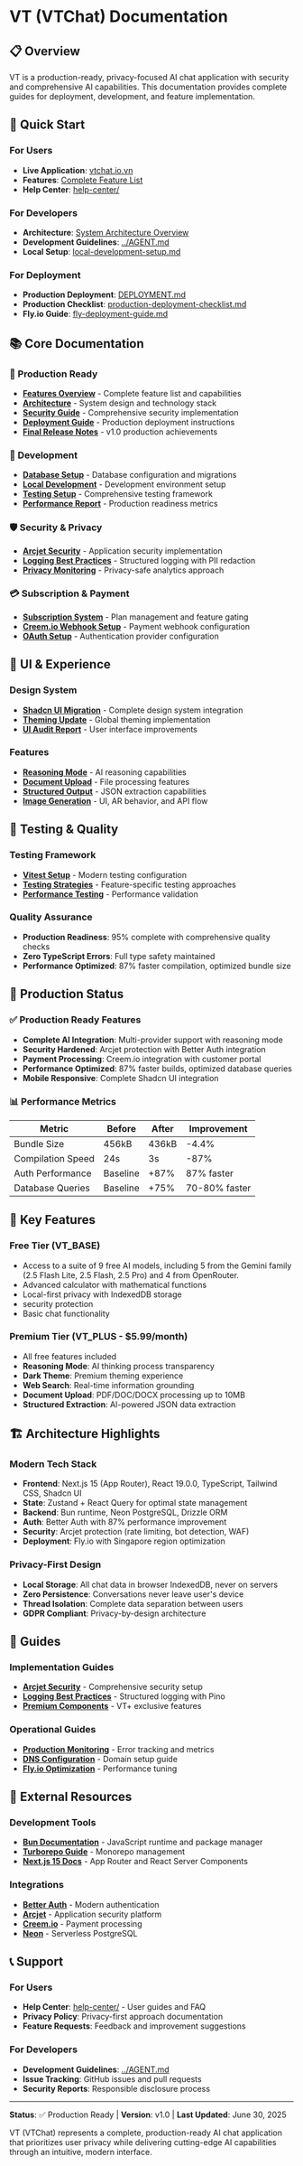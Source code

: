 # VT (VTChat) Documentation

## 📋 Overview

VT is a production-ready, privacy-focused AI chat application with security and comprehensive AI capabilities. This documentation provides complete guides for deployment, development, and feature implementation.

## 🚀 Quick Start

### For Users

- **Live Application**: [vtchat.io.vn](https://vtchat.io.vn)
- **Features**: [Complete Feature List](FEATURES.md)
- **Help Center**: [help-center/](help-center/)

### For Developers

- **Architecture**: [System Architecture Overview](ARCHITECTURE.md)
- **Development Guidelines**: [../AGENT.md](../AGENT.md)
- **Local Setup**: [local-development-setup.md](local-development-setup.md)

### For Deployment

- **Production Deployment**: [DEPLOYMENT.md](DEPLOYMENT.md)
- **Production Checklist**: [production-deployment-checklist.md](production-deployment-checklist.md)
- **Fly.io Guide**: [fly-deployment-guide.md](fly-deployment-guide.md)

## 📚 Core Documentation

### 🎯 Production Ready

- **[Features Overview](FEATURES.md)** - Complete feature list and capabilities
- **[Architecture](ARCHITECTURE.md)** - System design and technology stack
- **[Security Guide](SECURITY.md)** - Comprehensive security implementation
- **[Deployment Guide](DEPLOYMENT.md)** - Production deployment instructions
- **[Final Release Notes](FINAL-RELEASE-NOTES.md)** - v1.0 production achievements

### 🔧 Development

- **[Database Setup](DATABASE_SETUP.md)** - Database configuration and migrations
- **[Local Development](local-development-setup.md)** - Development environment setup
- **[Testing Setup](vitest-testing-setup.md)** - Comprehensive testing framework
- **[Performance Report](production-readiness-report.md)** - Production readiness metrics

### 🛡️ Security & Privacy

- **[Arcjet Security](guides/arcjet-security.md)** - Application security implementation
- **[Logging Best Practices](guides/logging-best-practices.md)** - Structured logging with PII redaction
- **[Privacy Monitoring](privacy-monitoring.md)** - Privacy-safe analytics approach

### 💳 Subscription & Payment

- **[Subscription System](subscription-system.md)** - Plan management and feature gating
- **[Creem.io Webhook Setup](CREEM_WEBHOOK_SETUP.md)** - Payment webhook configuration
- **[OAuth Setup](OAUTH_SETUP.md)** - Authentication provider configuration

## 🎨 UI & Experience

### Design System

- **[Shadcn UI Migration](shadcn-ui-migration-completion.md)** - Complete design system integration
- **[Theming Update](shadcn-theming-update.md)** - Global theming implementation
- **[UI Audit Report](ui-audit-report.md)** - User interface improvements

### Features

- **[Reasoning Mode](reasoning-mode-implementation.md)** - AI reasoning capabilities
- **[Document Upload](document-upload-feature.md)** - File processing features
- **[Structured Output](structured-output-implementation-summary.md)** - JSON extraction capabilities
- **[Image Generation](guides/image-generation.md)** - UI, AR behavior, and API flow

## 🧪 Testing & Quality

### Testing Framework

- **[Vitest Setup](vitest-testing-setup.md)** - Modern testing configuration
- **[Testing Strategies](testing/)** - Feature-specific testing approaches
- **[Performance Testing](testing/rag-feature-testing.md)** - Performance validation

### Quality Assurance

- **Production Readiness**: 95% complete with comprehensive quality checks
- **Zero TypeScript Errors**: Full type safety maintained
- **Performance Optimized**: 87% faster compilation, optimized bundle size

## 🚀 Production Status

### ✅ Production Ready Features

- **Complete AI Integration**: Multi-provider support with reasoning mode
- **Security Hardened**: Arcjet protection with Better Auth integration
- **Payment Processing**: Creem.io integration with customer portal
- **Performance Optimized**: 87% faster builds, optimized database queries
- **Mobile Responsive**: Complete Shadcn UI integration

### 📊 Performance Metrics

| Metric            | Before   | After | Improvement   |
| ----------------- | -------- | ----- | ------------- |
| Bundle Size       | 456kB    | 436kB | -4.4%         |
| Compilation Speed | 24s      | 3s    | -87%          |
| Auth Performance  | Baseline | +87%  | 87% faster    |
| Database Queries  | Baseline | +75%  | 70-80% faster |

## 🎯 Key Features

### Free Tier (VT_BASE)

- Access to a suite of 9 free AI models, including 5 from the Gemini family (2.5 Flash Lite, 2.5 Flash, 2.5 Pro) and 4 from OpenRouter.
- Advanced calculator with mathematical functions
- Local-first privacy with IndexedDB storage
- security protection
- Basic chat functionality

### Premium Tier (VT_PLUS - $5.99/month)

- All free features included
- **Reasoning Mode**: AI thinking process transparency
- **Dark Theme**: Premium theming experience
- **Web Search**: Real-time information grounding
- **Document Upload**: PDF/DOC/DOCX processing up to 10MB
- **Structured Extraction**: AI-powered JSON data extraction

## 🏗️ Architecture Highlights

### Modern Tech Stack

- **Frontend**: Next.js 15 (App Router), React 19.0.0, TypeScript, Tailwind CSS, Shadcn UI
- **State**: Zustand + React Query for optimal state management
- **Backend**: Bun runtime, Neon PostgreSQL, Drizzle ORM
- **Auth**: Better Auth with 87% performance improvement
- **Security**: Arcjet protection (rate limiting, bot detection, WAF)
- **Deployment**: Fly.io with Singapore region optimization

### Privacy-First Design

- **Local Storage**: All chat data in browser IndexedDB, never on servers
- **Zero Persistence**: Conversations never leave user's device
- **Thread Isolation**: Complete data separation between users
- **GDPR Compliant**: Privacy-by-design architecture

## 📖 Guides

### Implementation Guides

- **[Arcjet Security](guides/arcjet-security.md)** - Comprehensive security setup
- **[Logging Best Practices](guides/logging-best-practices.md)** - Structured logging with Pino
- **[Premium Components](guides/premium-components.md)** - VT+ exclusive features

### Operational Guides

- **[Production Monitoring](production-monitoring-setup.md)** - Error tracking and metrics
- **[DNS Configuration](dns-configuration-guide.md)** - Domain setup guide
- **[Fly.io Optimization](fly-optimization-guide.md)** - Performance tuning

## 🔗 External Resources

### Development Tools

- **[Bun Documentation](https://bun.sh/docs)** - JavaScript runtime and package manager
- **[Turborepo Guide](https://turbo.build/repo/docs)** - Monorepo management
- **[Next.js 15 Docs](https://nextjs.org/docs)** - App Router and React Server Components

### Integrations

- **[Better Auth](https://better-auth.com)** - Modern authentication
- **[Arcjet](https://arcjet.com)** - Application security platform
- **[Creem.io](https://creem.io)** - Payment processing
- **[Neon](https://neon.tech)** - Serverless PostgreSQL

## 📞 Support

### For Users

- **Help Center**: [help-center/](help-center/) - User guides and FAQ
- **Privacy Policy**: Privacy-first approach documentation
- **Feature Requests**: Feedback and improvement suggestions

### For Developers

- **Development Guidelines**: [../AGENT.md](../AGENT.md)
- **Issue Tracking**: GitHub issues and pull requests
- **Security Reports**: Responsible disclosure process

---

**Status**: ✅ Production Ready | **Version**: v1.0 | **Last Updated**: June 30, 2025

VT (VTChat) represents a complete, production-ready AI chat application that prioritizes user privacy while delivering cutting-edge AI capabilities through an intuitive, modern interface.
